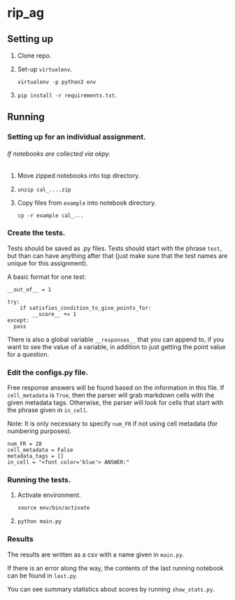 # rip_ag
## Setting up
1. Clone repo.
2. Set-up `virtualenv`.

    `virtualenv -p python3 env`
    
3. `pip install -r requirements.txt`.
## Running
### Setting up for an individual assignment.
###### If notebooks are collected via okpy.
1. Move zipped notebooks into top directory.
2. `unzip cal_....zip`
3. Copy files from `example` into notebook directory. 

    `cp -r example cal_...`
    
### Create the tests.

Tests should be saved as .py files. Tests should start with the phrase `test`, but than can have anything after that (just make sure that the test names are unique for this assignment).

A basic format for one test:

```
__out_of__ = 1

try:
    if satisfies_condition_to_give_points_for:
        __score__ += 1
except: 
  pass
```

There is also a global variable `__responses__` that you can append to, if you want to see the value of a variable, in addition to just getting the point value for a question.

### Edit the configs.py file.
Free response answers will be found based on the information in this file. If `cell_metadata` is `True`, then the parser will grab markdown cells with the given metadata tags. Otherwise, the parser will look for cells that start with the phrase given in `in_cell`.

Note: It is only necessary to specify `num_FR` if not using cell metadata (for numbering purposes).

```
num_FR = 28
cell_metadata = False
metadata_tags = []
in_cell = "<font color='blue'> ANSWER:"
```

### Running the tests.
1. Activate environment.

    `source env/bin/activate`
    
2. `python main.py`

### Results
The results are written as a csv with a name given in `main.py`.

If there is an error along the way, the contents of the last running notebook can be found in `last.py`. 

You can see summary statistics about scores by running `show_stats.py`.
